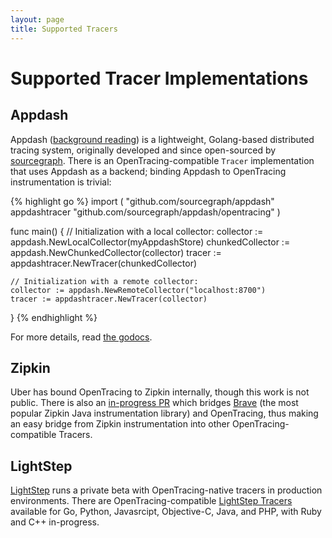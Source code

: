 ```yaml
---
layout: page
title: Supported Tracers
---
```


# Supported Tracer Implementations

## Appdash

Appdash ([background reading](https://sourcegraph.com/blog/announcing-appdash-an-open-source-perf-tracing/)) is a lightweight, Golang-based distributed tracing system, originally developed and since open-sourced by [sourcegraph](https://sourcegraph.com/). There is an OpenTracing-compatible `Tracer` implementation that uses Appdash as a backend; binding Appdash to OpenTracing instrumentation is trivial:

{% highlight go %}
import (
    "github.com/sourcegraph/appdash"
    appdashtracer "github.com/sourcegraph/appdash/opentracing"
)

func main() {
    // Initialization with a local collector:
    collector := appdash.NewLocalCollector(myAppdashStore)
    chunkedCollector := appdash.NewChunkedCollector(collector)
    tracer := appdashtracer.NewTracer(chunkedCollector)

    // Initialization with a remote collector:
    collector := appdash.NewRemoteCollector("localhost:8700")
    tracer := appdashtracer.NewTracer(collector)
}
{% endhighlight %}

For more details, read [the godocs](https://godoc.org/github.com/sourcegraph/appdash/opentracing).


## Zipkin

Uber has bound OpenTracing to Zipkin internally, though this work is not public. There is also an [in-progress PR](https://github.com/opentracing/opentracing-java/pull/25) which bridges [Brave](https://github.com/openzipkin/brave) (the most popular Zipkin Java instrumentation library) and OpenTracing, thus making an easy bridge from Zipkin instrumentation into other OpenTracing-compatible Tracers.


## LightStep

[LightStep](http://lightstep.com/) runs a private beta with OpenTracing-native tracers in production environments. There are OpenTracing-compatible [LightStep Tracers](https://github.com/lightstep) available for Go, Python, Javasrcipt, Objective-C, Java, and PHP, with Ruby and C++ in-progress.
